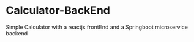 # Calculator-BackEnd
Simple Calculator with a reactjs frontEnd and a Springboot microservice backend
